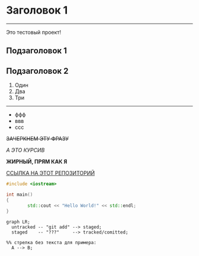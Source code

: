 # Заголовок 1
---
Это тестовый проект!
## Подзаголовок 1
## Подзаголовок 2

1. Один
2. Два
3. Три
---
* ффф
* ввв
* ссс

~~ЗАЧЕРКНЕМ ЭТУ ФРАЗУ~~

_А ЭТО КУРСИВ_

**ЖИРНЫЙ, ПРЯМ КАК Я**

[ССЫЛКА НА ЭТОТ РЕПОЗИТОРИЙ](https://github.com/qwerty2024/first_project.git "Подсказочка!")

```cpp
#include <iostream>

int main()
{
		std::cout << "Hello World!" << std::endl;
}
```

```mermaid
graph LR;
  untracked -- "git add" --> staged;
  staged    -- "???"     --> tracked/comitted;

%% стрелка без текста для примера: 
  A --> B;
``` 